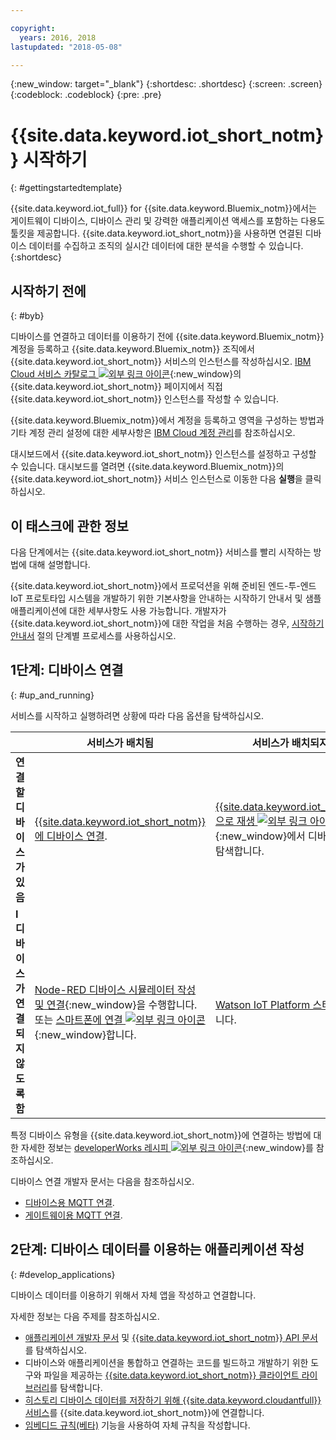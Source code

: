 ```yaml
---

copyright:
  years: 2016, 2018
lastupdated: "2018-05-08"

---
```


{:new_window: target="_blank"}
{:shortdesc: .shortdesc}
{:screen: .screen}
{:codeblock: .codeblock}
{:pre: .pre}

# {{site.data.keyword.iot_short_notm}} 시작하기
{: #gettingstartedtemplate}

{{site.data.keyword.iot_full}} for {{site.data.keyword.Bluemix_notm}}에서는 게이트웨이 디바이스, 디바이스 관리 및 강력한 애플리케이션 액세스를 포함하는 다용도 툴킷을 제공합니다. {{site.data.keyword.iot_short_notm}}을 사용하면 연결된 디바이스 데이터를 수집하고 조직의 실시간 데이터에 대한 분석을 수행할 수 있습니다.
{:shortdesc}

## 시작하기 전에
{: #byb}

디바이스를 연결하고 데이터를 이용하기 전에 {{site.data.keyword.Bluemix_notm}} 계정을 등록하고 {{site.data.keyword.Bluemix_notm}} 조직에서 {{site.data.keyword.iot_short_notm}} 서비스의 인스턴스를 작성하십시오. [IBM Cloud 서비스 카탈로그 ![외부 링크 아이콘](../../icons/launch-glyph.svg "외부 링크 아이콘")](https://console.{DomainName}/catalog/services/internet-of-things-platform/){:new_window}의 {{site.data.keyword.iot_short_notm}} 페이지에서 직접 {{site.data.keyword.iot_short_notm}} 인스턴스를 작성할 수 있습니다.   

{{site.data.keyword.Bluemix_notm}}에서 계정을 등록하고 영역을 구성하는 방법과 기타 계정 관리 설정에 대한 세부사항은 [IBM Cloud 계정 관리](https://console.ng.bluemix.net/docs/admin/account.html#signup)를 참조하십시오. 

대시보드에서 {{site.data.keyword.iot_short_notm}} 인스턴스를 설정하고 구성할 수 있습니다. 대시보드를 열려면 {{site.data.keyword.Bluemix_notm}}의 {{site.data.keyword.iot_short_notm}} 서비스 인스턴스로 이동한 다음 **실행**을 클릭하십시오.

## 이 태스크에 관한 정보

다음 단계에서는 {{site.data.keyword.iot_short_notm}} 서비스를 빨리 시작하는 방법에 대해 설명합니다.

{{site.data.keyword.iot_short_notm}}에서 프로덕션을 위해 준비된 엔드-투-엔드 IoT 프로토타입 시스템을 개발하기 위한 기본사항을 안내하는 시작하기 안내서 및 샘플 애플리케이션에 대한 세부사항도 사용 가능합니다. 개발자가 {{site.data.keyword.iot_short_notm}}에 대한 작업을 처음 수행하는 경우, [시작하기 안내서](https://console.bluemix.net/docs/services/IoT/getting_started/getting-started-iot-overview.html#getting-started) 절의 단계별 프로세스를 사용하십시오.

## 1단계: 디바이스 연결
{: #up_and_running}

서비스를 시작하고 실행하려면 상황에 따라 다음 옵션을 탐색하십시오.

|  |서비스가 배치됨 |서비스가 배치되지 않음
 | -------------| ------------- | -------------
  |**연결할 디바이스가 있음**|[{{site.data.keyword.iot_short_notm}}에 디바이스 연결](iotplatform_task.html#iotplatform_task).|[{{site.data.keyword.iot_short_notm}}으로 재생 ![외부 링크 아이콘](../../icons/launch-glyph.svg "외부 링크 아이콘")](http://discover-iot.eu-gb.mybluemix.net/?cm_mc_uid=44491599487314618721024&cm_mc_sid_50200000=1462798151#/play){:new_window}에서 디바이스 연결을 탐색합니다.
  |**I 디바이스가 연결되지 않도록 함** | [Node-RED 디바이스 시뮬레이터 작성 및 연결](nodereddevice_sample.html){:new_window}을 수행합니다. 또는 [스마트폰에 연결 ![외부 링크 아이콘](../../icons/launch-glyph.svg "외부 링크 아이콘")](http://discover-iot.eu-gb.mybluemix.net/?cm_mc_uid=44491599487314618721024&cm_mc_sid_50200000=1462798151#/play/device/smartphone){:new_window}합니다. |[Watson IoT Platform 스타터](https://console.bluemix.net/docs/starters/IoT-starter/iot500.html)를 시작합니다.
  
특정 디바이스 유형을 {{site.data.keyword.iot_short_notm}}에 연결하는 방법에 대한 자세한 정보는 [developerWorks 레시피 ![외부 링크 아이콘](../../icons/launch-glyph.svg "외부 링크 아이콘")](https://developer.ibm.com/recipes/tutorials/category/internet-of-things-iot/){:new_window}를 참조하십시오.  

디바이스 연결 개발자 문서는 다음을 참조하십시오.
- [디바이스용 MQTT 연결](devices/mqtt.html).
- [게이트웨이용 MQTT 연결](gateways/mqtt.html).

<!--
## Step 2: Analyze your device data
{: #analyzing_data}
Start exploring the real-time data that the devices are sending to {{site.data.keyword.iot_short_notm}}.
{{site.data.keyword.iot_short_notm}} includes the following analytics tools:  
- [Boards and cards](data_visualization.html) to visualize your real-time device data.
- [Rules and actions](analytics.html) that are triggered by real-time device data.
For a quick getting started example, see the [Using Rules and Actions with IBM Watson IoT Platform Cloud Analytics ![External link icon](../../icons/launch-glyph.svg "External link icon")](https://developer.ibm.com/recipes/tutorials/using-rules-and-actions-with-ibm-watson-iot-platform-cloud-analytics/){:new_window} developerWorks recipe.
-->

## 2단계: 디바이스 데이터를 이용하는 애플리케이션 작성
{: #develop_applications}

디바이스 데이터를 이용하기 위해서 자체 앱을 작성하고 연결합니다. 

자세한 정보는 다음 주제를 참조하십시오.   
- [애플리케이션 개발자 문서](applications/api.html) 및 [{{site.data.keyword.iot_short_notm}} API 문서](reference/api.html)를 탐색하십시오.
- 디바이스와 애플리케이션을 통합하고 연결하는 코드를 빌드하고 개발하기 위한 도구와 파일을 제공하는 [{{site.data.keyword.iot_short_notm}} 클라이언트 라이브러리](iot_platform_client_lib.html)를 탐색합니다.
- [히스토리 디바이스 데이터를 저장하기 위해 {{site.data.keyword.cloudantfull}} 서비스](cloudant_connector.html)를 {{site.data.keyword.iot_short_notm}}에 연결합니다.
- [임베디드 규칙(베타)](information_management/im_rules.html) 기능을 사용하여 자체 규칙을 작성합니다. 
